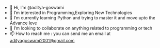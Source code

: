 - 👋 Hi, I’m @aditya-goswami
- 👀 I’m interested in Programming,Exploring New Technologies
- 🌱 I’m currently learning Python and trying to master it and move upto the Advance leve
- 💞️ I’m looking to collaborate on anything related to programming or tech
- 📫 How to reach me : you can send me an email at adityagoswami2001@gmail.com

<!---
aditya-goswami/aditya-goswami is a ✨ special ✨ repository because its `README.md` (this file) appears on your GitHub profile.
You can click the Preview link to take a look at your changes.
--->
